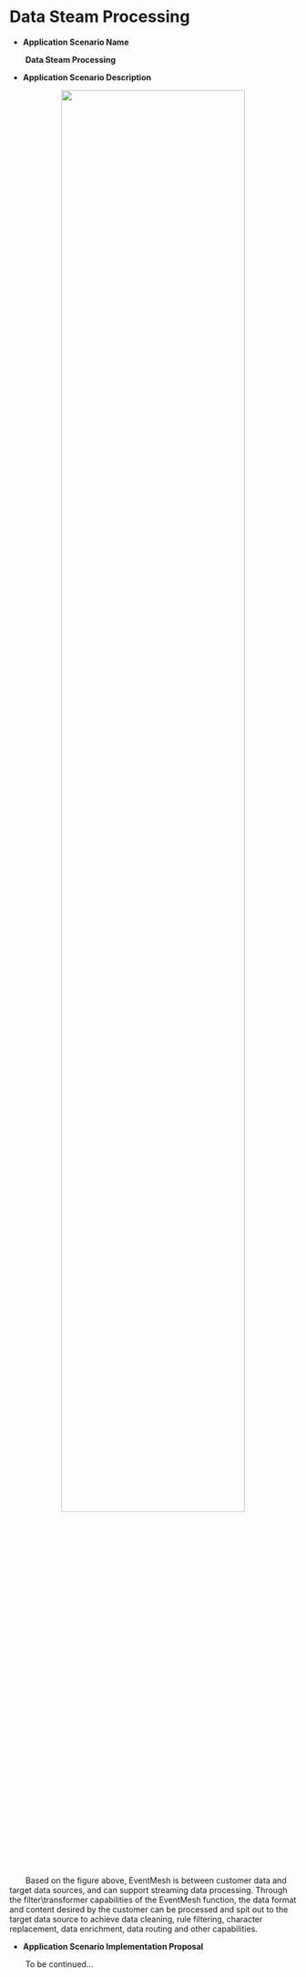 # Data Steam Processing

*   **Application Scenario Name**

&emsp;&emsp;**Data Steam Processing**
 

*   **Application Scenario Description**

<div align="center">
<img src="/images/application-scenario/s0_img1.png" width="80%" />
</div>

<!-- ![data-steam-processing-detail](../../static/images/application-scenario/s0_img1.png) -->

&emsp;&emsp;Based on the figure above, EventMesh is between customer data and target data sources, and can support streaming data processing. Through the filter\transformer capabilities of the EventMesh function, the data format and content desired by the customer can be processed and spit out to the target data source to achieve data cleaning, rule filtering, character replacement, data enrichment, data routing and other capabilities.
  
*   **Application Scenario Implementation Proposal**

&emsp;&emsp;To be continued...
